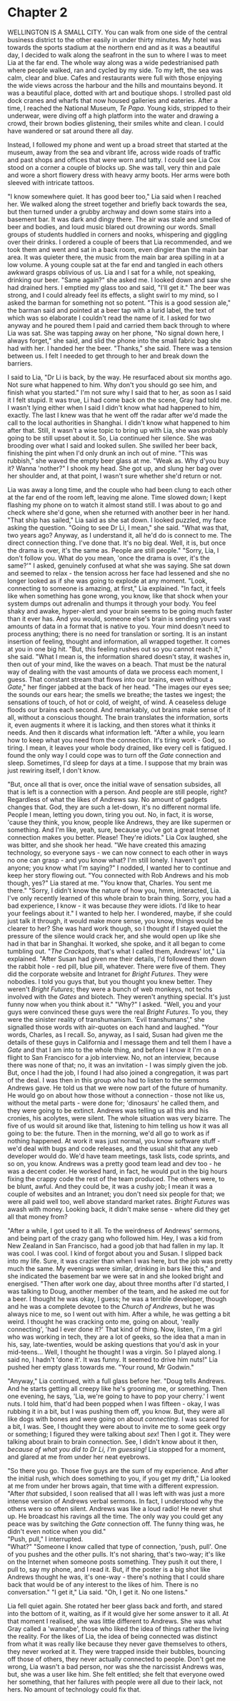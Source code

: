 
# Chapter 2

<span class="firstLetter">W</span>ELLINGTON IS A SMALL CITY. You can walk from one side of the central business district to the other easily in under thirty minutes. My hotel was towards the sports stadium at the northern end and as it was a beautiful day, I decided to walk along the seafront in the sun to where I was to meet Lia at the far end. The whole way along was a wide pedestrianised path where people walked, ran and cycled by my side. To my left, the sea was calm, clear and blue. Cafes and restaurants were full with those enjoying the wide views across the harbour and the hills and mountains beyond. It was a beautiful place, dotted with art and boutique shops. I strolled past old dock cranes and wharfs that now housed galleries and eateries. After a time, I reached the National Museum, *Te Papa*. Young kids, stripped to their underwear, were diving off a high platform into the water and drawing a crowd, their brown bodies glistening, their smiles white and clean. I could have wandered or sat around there all day.

Instead, I followed my phone and went up a broad street that started at the museum, away from the sea and vibrant life, across wide roads of traffic and past shops and offices that were worn and tatty. I could see Lia Cox stood on a corner a couple of blocks up. She was tall, very thin and pale and wore a short flowery dress with heavy army boots. Her arms were both sleeved with intricate tattoos. 

"I know somewhere quiet. It has good beer too," Lia said when I reached her. We walked along the street together and briefly back towards the sea, but then turned under a grubby archway and down some stairs into a basement bar. It was dark and dingy there. The air was stale and smelled of beer and bodies, and loud music blared out drowning our words. Small groups of students huddled in corners and nooks, whispering and giggling over their drinks. I ordered a couple of beers that Lia recommended, and we took them and went and sat in a back room, even dingier than the main bar area. It was quieter there, the music from the main bar area spilling in at a low volume. A young couple sat at the far end and tangled in each others awkward grasps oblivious of us. Lia and I sat for a while, not speaking, drinking our beer. "Same again?" she asked me. I looked down and saw she had drained hers. I emptied my glass too and said, "I'll get it." The beer was strong, and I could already feel its effects, a slight swirl to my mind, so I asked the barman for something not so potent. "This is a good session ale," the barman said and pointed at a beer tap with a lurid label, the text of which was so elaborate I couldn't read the name of it. I asked for two anyway and he poured them I paid and carried them back through to where Lia was sat. She was tapping away on her phone, "No signal down here, I always forget," she said, and slid the phone into the small fabric bag she had with her. I handed her the beer. "Thanks," she said. There was a tension between us. I felt I needed to get through to her and break down the barriers.

I said to Lia, "Dr Li is back, by the way. He resurfaced about six months ago. Not sure what happened to him. Why don't you should go see him, and finish what you started." I'm not sure why I said that to her, as soon as I said it I felt stupid. It was true, Li had come back on the scene, Gray had told me. I wasn't lying either when I said I didn't know what had happened to him, exactly. The last I knew was that he went off the radar after we'd made the call to the local authorities in Shanghai. I didn't know what happened to him after that. Still, it wasn't a wise topic to bring up with Lia, she was probably going to be still upset about it. So, Lia continued her silence. She was brooding over what I said and looked sullen. She swilled her beer back, finishing the pint when I'd only drunk an inch out of mine. "This was rubbish," she waved the empty beer glass at me. "Weak as. Why d'you buy it? Wanna 'nother?" I shook my head. She got up, and slung her bag over her shoulder and, at that point, I wasn't sure whether she'd return or not. 

Lia was away a long time, and the couple who had been clung to each other at the far end of the room left, leaving me alone. Time slowed down; I kept flashing my phone on to watch it almost stand still. I was about to go and check where she'd gone, when she returned with another beer in her hand. 
    "That ship has sailed," Lia said as she sat down. I looked puzzled, my face asking the question. "Going to see Dr Li, I mean," she said. "What was that, two years ago? Anyway, as I understand it, all he'd do is connect to me. The direct connection thing. I've done that. It's no big deal. Well, it is, but once the drama is over, it's the same as. People are still people." 
    "Sorry, Lia, I don't follow you. What do you mean, 'once the drama is over, it's the same?'" I asked, genuinely confused at what she was saying. She sat down and seemed to relax - the tension across her face had lessened and she no longer looked as if she was going to explode at any moment.
    "Look, connecting to someone is amazing, at first," Lia explained. "In fact, it feels like when something has gone wrong, you know, like that shock when your system dumps out adrenalin and thumps it through your body. You feel shaky and awake, hyper-alert and your brain seems to be going much faster than it ever has. And you would, someone else's brain is sending yours vast amounts of data in a format that is native to you. Your mind doesn't need to process anything; there is no need for translation or sorting. It is an instant insertion of feeling, thought and information, all wrapped together. It comes at you in one big hit.
    "But, this feeling rushes out so you cannot reach it," she said. "What I mean is, the information shared doesn't stay, it washes in, then out of your mind, like the waves on a beach. That must be the natural way of dealing with the vast amounts of data we process each moment, I guess. That constant stream that flows into our brains, even without a *Gate*," her finger jabbed at the back of her head. "The images our eyes see; the sounds our ears hear; the smells we breathe; the tastes we ingest; the sensations of touch, of hot or cold, of weight, of wind. A ceaseless deluge floods our brains each second. And remarkably, out brains make sense of it all, without a conscious thought. The brain translates the information, sorts it, even augments it where it is lacking, and then stores what it thinks it needs. And then it discards what information left.
    "After a while, you learn how to keep what you need from the connection. It's tiring work - God, so tiring. I mean, it leaves your whole body drained, like every cell is fatigued. I found the only way I could cope was to turn off the *Gate* connection and sleep. Sometimes, I'd sleep for days at a time. I suppose that my brain was just rewiring itself, I don't know.

"But, once all that is over, once the initial wave of sensation subsides, all that is left is a connection with a person. And people are still people, right? Regardless of what the likes of Andrews say. No amount of gadgets changes that. God, they are such a let-down, it's no different normal life. People I mean, letting you down, tiring you out. No, in fact, it is worse, 'cause they think, you know, people like Andrews, they are like supermen or something. And I'm like, yeah, sure, because you've got a great Internet connection makes you better. Please! They're idiots." Lia Cox laughed, she was bitter, and she shook her head. "We have created this amazing technology, so everyone says - we can now connect to each other in ways no one can grasp - and you know what? I'm still lonely. I haven't got anyone; you know what I'm saying?" 
    I nodded, I wanted her to continue and keep her story flowing out. "You connected with Rob Andrews and his mob though, yes?" 
    Lia stared at me. "You know that, Charles. You sent me there." 
    "Sorry, I didn't know the nature of how you, hmm, interacted, Lia. I've only recently learned of this whole brain to brain thing. Sorry, you had a bad experience, I know - it was because *they* were idiots. I'd like to hear your feelings about it." I wanted to help her. I wondered, maybe, if she could just talk it through, it would make more sense, you know, things would be clearer to her? She was hard work though, so I thought if I stayed quiet the pressure of the silence would crack her, and she would open up like she had in that bar in Shanghai. It worked, she spoke, and it all began to come tumbling out.
    "*The Crackpots*, that's what I called them, Andrews' lot," Lia explained. "After Susan had given me their details, I'd followed them down the rabbit hole - red pill, blue pill, whatever. There were five of them. They did the corporate website and Intranet for *Bright Futures*. They were nobodies. I told you guys that, but you thought you knew better. They weren't *Bright Futures*; they were a bunch of web monkeys, not techs involved with the *Gates* and biotech. They weren't anything special. It's just funny now when you think about it." 
    "Why?" I asked. 
    "Well, you and your guys were convinced these guys were the real *Bright Futures*. To you, they were the sinister reality of transhumanism. 'Evil transhumans'," she signalled those words with air-quotes on each hand and laughed. "Your words, Charles, as I recall. So, anyway, as I said, Susan had given me the details of these guys in California and I message them and tell them I have a *Gate* and that I am into to the whole thing, and before I know it I'm on a flight to San Francisco for a job interview. No, not an interview, because there was none of that; no, it was an invitation - I was simply given the job. But, once I had the job, I found I had also joined a congregation, it was part of the deal. I was then in this group who had to listen to the sermons Andrews gave. He told us that we were now part of the future of humanity. He would go on about how those without a connection - those not like us, without the metal parts - were done for; 'dinosaurs' he called them, and they were going to be extinct. Andrews was telling us all this and his cronies, his acolytes, were silent. The whole situation was very bizarre. The five of us would sit around like that, listening to him telling us how it was all going to be: the future. Then in the morning, we'd all go to work as if nothing happened. At work it was just normal, you know software stuff - we'd deal with bugs and code releases, and the usual shit that any web developer would do. We'd have team meetings, task lists, code sprints, and so on, you know. Andrews was a pretty good team lead and dev too - he was a decent coder. He worked hard, in fact, he would put in the big hours fixing the crappy code the rest of the team produced. The others were, to be blunt, awful. And they could be, it was a cushy job; I mean it was a couple of websites and an Intranet; you don't need six people for that; we were all paid well too, well above standard market rates. *Bright Futures* was awash with money. Looking back, it didn't make sense - where did they get all that money from?

"After a while, I got used to it all. To the weirdness of Andrews' sermons, and being part of the crazy gang who followed him. Hey, I was a kid from New Zealand in San Francisco, had a good job that had fallen in my lap. It was cool. I was cool. I kind of forgot about you and Susan. I slipped back into my life. Sure, it was crazier than when I was here, but the job was pretty much the same. My evenings were similar, drinking in bars like this," and she indicated the basement bar we were sat in and she looked bright and energised. "Then after work one day, about three months after I'd started, I was talking to Doug, another member of the team, and he asked me out for a beer. I thought he was okay, I guess; he was a terrible developer, though and he was a complete devotee to the *Church of Andrews*, but he was always nice to me, so I went out with him. After a while, he was getting a bit weird. I thought he was cracking onto me, going on about, 'really connecting', 'had I ever done it?' That kind of thing. Now, listen, I'm a girl who was working in tech, they are a lot of geeks, so the idea that a man in his, say, late-twenties, would be asking questions that you'd ask in your mid-teens... Well, I thought he thought I was a virgin. So I played along. I said no, I hadn't 'done it'. It was funny. It seemed to drive him nuts!" Lia pushed her empty glass towards me. "Your round, Mr Godwin."

"Anyway," Lia continued, with a full glass before her. "Doug tells Andrews. And he starts getting all creepy like he's grooming me, or something. Then one evening, he says, 'Lia, we're going to have to pop your cherry.' I went nuts. I told him, that'd had been popped when I was fifteen - okay, I was rubbing it in a bit, but I was pushing them off, you know. But, they were all like dogs with bones and were going on about *connecting*. I was scared for a bit, I was. See, I thought they were about to invite me to some geek orgy or something; I figured they were talking about *sex*! Then I got it. They were talking about brain to brain connection. See, I didn't know about it then, *because of what you did to Dr Li, I'm guessing!* Lia stopped for a moment, and glared at me from under her neat eyebrows. 

"So there you go. Those five guys are the sum of my experience. And after the initial rush, which does something to you, if you get my drift," Lia looked at me from under her brows again, that time with a different expression. "After *that* subsided, I soon realised that all I was left with was just a more intense version of Andrews verbal sermons. In fact, I understood why the others were so often silent. Andrews was like a loud radio! He never shut up. He broadcast his ravings all the time. The only way you could get any peace was by switching the *Gate* connection off. The funny thing was, he didn't even notice when you did." \
    "Push, pull," I interrupted. \
    "What?" 
    "Someone I know called that type of connection, 'push, pull'. One of you pushes and the other pulls. It's not sharing, that's two-way; it's like on the Internet when someone posts something. They push it out there, I pull to, say my phone, and I read it. But, if the poster is a big shot like Andrews thought he was, it's one-way - there's nothing that I could share back that would be of any interest to the likes of him. There is no conversation."
    "I get it," Lia said. "Oh, I get it. No one listens."

Lia fell quiet again. She rotated her beer glass back and forth, and stared into the bottom of it, waiting, as if it would give her some answer to it all. At that moment I realised, she was little different to Andrews. She was what Gray called a 'wannabe', those who liked the idea of things rather the living the reality. For the likes of Lia, the idea of being connected was distinct from what it was really like because they never gave themselves to others, they never worked at it. They were trapped inside their bubbles, bouncing off those of others, they never actually connected to people. Don't get me wrong, Lia wasn't a bad person, nor was she the narcissist Andrews was, but, she was a user like him. She felt entitled; she felt that everyone owed her something, that her failures with people were all due to their lack, not hers. No amount of technology could fix that.